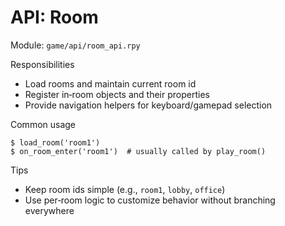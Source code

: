 # API: Room

Module: `game/api/room_api.rpy`

Responsibilities
- Load rooms and maintain current room id
- Register in‑room objects and their properties
- Provide navigation helpers for keyboard/gamepad selection

Common usage
```renpy
$ load_room('room1')
$ on_room_enter('room1')  # usually called by play_room()
```

Tips
- Keep room ids simple (e.g., `room1`, `lobby`, `office`)
- Use per‑room logic to customize behavior without branching everywhere

